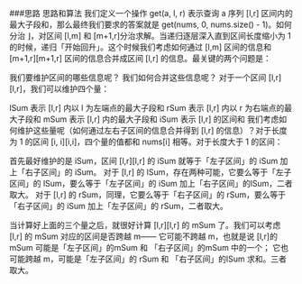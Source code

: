 ###思路
思路和算法
我们定义一个操作 get(a, l, r) 表示查询 a 序列 [l,r] 区间内的最大子段和，那么最终我们要求的答案就是 get(nums, 0, nums.size() - 1)。如何分治
 ⌋，对区间 [l,m] 和 [m+1,r]分治求解。当递归逐层深入直到区间长度缩小为 1 的时候，递归「开始回升」。这个时候我们考虑如何通过 [l,m] 区间的信息和 [m+1,r][m+1,r] 区间的信息合并成区间 [l,r] 的信息。最关键的两个问题是：

我们要维护区间的哪些信息呢？
我们如何合并这些信息呢？
对于一个区间 [l,r][l,r]，我们可以维护四个量：

lSum 表示 [l,r] 内以 l 为左端点的最大子段和
rSum 表示 [l,r] 内以 r 为右端点的最大子段和
mSum 表示 [l,r] 内的最大子段和
iSum 表示 [l,r] 的区间和
我们考虑如何维护这些量呢（如何通过左右子区间的信息合并得到 [l,r] 的信息）？对于长度为 1 的区间 [i, i][i,i]，四个量的值都和 nums[i] 相等。对于长度大于 1 的区间：

首先最好维护的是 iSum，区间 [l,r][l,r] 的 iSum 就等于「左子区间」的 iSum 加上「右子区间」的 iSum。
对于 [l,r] 的 lSum，存在两种可能，它要么等于「左子区间」的 lSum，要么等于「左子区间」的 iSum 加上「右子区间」的lSum，二者取大。
对于 [l,r] 的 rSum，同理，它要么等于「右子区间」的 rSum，要么等于「右子区间」的 iSum 加上「左子区间」的 rSum，二者取大。

当计算好上面的三个量之后，就很好计算 [l,r][l,r] 的 mSum 了。我们可以考虑 [l,r] 的 mSum 对应的区间是否跨越 m——
它可能不跨越 m，也就是说 [l,r]的 mSum 可能是「左子区间」的mSum 和 「右子区间」的mSum 中的一个；
它也可能跨越 m，可能是「左子区间」的 rSum 和 「右子区间」的lSum 求和。三者取大。
